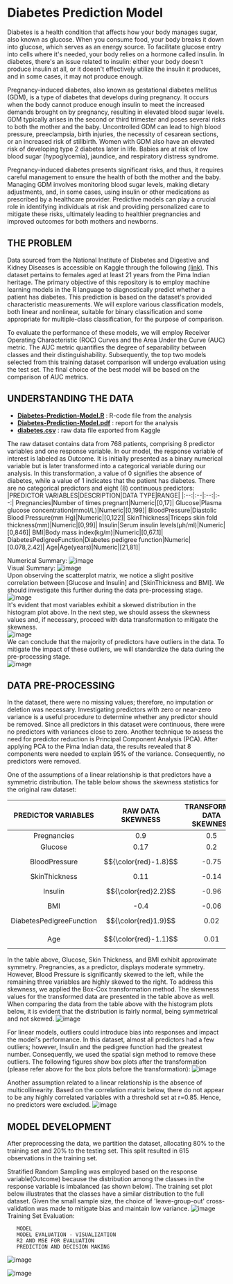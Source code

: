 # Diabetes Prediction Model
<!--DEFINE DIABETES-->
Diabetes is a health condition that affects how your body manages sugar, also known as glucose. When you consume food, your body breaks it down into glucose, which serves as an energy source. To facilitate glucose entry into cells where it's needed, your body relies on a hormone called insulin. In diabetes, there's an issue related to insulin: either your body doesn't produce insulin at all, or it doesn't effectively utilize the insulin it produces, and in some cases, it may not produce enough.
<!--DEFINE GDM-->
Pregnancy-induced diabetes, also known as gestational diabetes mellitus (GDM), is a type of diabetes that develops during pregnancy. It occurs when the body cannot produce enough insulin to meet the increased demands brought on by pregnancy, resulting in elevated blood sugar levels. GDM typically arises in the second or third trimester and poses several risks to both the mother and the baby. Uncontrolled GDM can lead to high blood pressure, preeclampsia, birth injuries, the necessity of cesarean sections, or an increased risk of stillbirth. Women with GDM also have an elevated risk of developing type 2 diabetes later in life. Babies are at risk of low blood sugar (hypoglycemia), jaundice, and respiratory distress syndrome.
<!--WHY PREDICTIVE MODELS-->
Pregnancy-induced diabetes presents significant risks, and thus, it requires careful management to ensure the health of both the mother and the baby. Managing GDM involves monitoring blood sugar levels, making dietary adjustments, and, in some cases, using insulin or other medications as prescribed by a healthcare provider. Predictive models can play a crucial role in identifying individuals at risk and providing personalized care to mitigate these risks, ultimately leading to healthier pregnancies and improved outcomes for both mothers and newborns.


## THE PROBLEM
<!--OBJECTIVE-->
Data sourced from the National Institute of Diabetes and Digestive and Kidney Diseases is accessible on Kaggle through the following [(link)](https://www.kaggle.com/datasets/uciml/pima-indians-diabetes-database "Kaggle Link to the Dataset"). This dataset pertains to females aged at least 21 years from the Pima Indian heritage. The primary objective of this repository is to employ machine learning models in the R language to diagnostically predict whether a patient has diabetes. This prediction is based on the dataset's provided characteristic measurements. We will explore various classification models, both linear and nonlinear, suitable for binary classification and some appropriate for multiple-class classification, for the purpose of comparison.
<!--EVALUATION CRITERIA-->
To evaluate the performance of these models, we will employ Receiver Operating Characteristic (ROC) Curves and the Area Under the Curve (AUC) metric. The AUC metric quantifies the degree of separability between classes and their distinguishability. Subsequently, the top two models selected from this training dataset comparison will undergo evaluation using the test set. The final choice of the best model will be based on the comparison of AUC metrics.


## UNDERSTANDING THE DATA
<!--FILES IN THE REPOSITORY-->
- **[Diabetes-Prediction-Model.R](https://github.com/anil023/R_Diabetes-Prediction-Model/blob/fd39aeecc75a8d1fda166d1b0c648c6e55619c49/Diabetes-Prediction-Model.R "Link to the File")** : R-code file from the analysis
- **[Diabetes-Prediction-Model.pdf](https://github.com/anil023/R_Diabetes-Prediction-Model/blob/fd39aeecc75a8d1fda166d1b0c648c6e55619c49/Diabetes-Prediction-Model.pdf "Link to the File")** : report for the analysis
- **[diabetes.csv](https://github.com/anil023/R_Diabetes-Prediction-Model/blob/fd39aeecc75a8d1fda166d1b0c648c6e55619c49/diabetes.csv "Link to the File")** : raw data file exported from Kaggle
<!--DATA TYPES-->
The raw dataset contains data from 768 patients, comprising 8 predictor variables and one response variable. In our model, the response variable of interest is labeled as Outcome. It is initially presented as a binary numerical variable but is later transformed into a categorical variable during our analysis. In this transformation, a value of 0 signifies the absence of diabetes, while a value of 1 indicates that the patient has diabetes. There are no categorical predictors and eight (8) continuous predictors: 
|PREDICTOR VARIABLES|DESCRIPTION|DATA TYPE|RANGE|
|:--:|:--|:--:|:--:|
Pregnancies|Number of times pregnant|Numeric|[0,17]|
Glucose|Plasma glucose concentration(mmol/L)|Numeric|[0,199]|
BloodPressure|Diastolic Blood Pressure(mm Hg)|Numeric|[0,122]|
SkinThickness|Triceps skin fold thickness(mm)|Numeric|[0,99]|
Insulin|Serum insulin levels(µh/ml)|Numeric|[0,846]|
BMI|Body mass index(kg/m)|Numeric|[0,67.1]|
DiabetesPedigreeFunction|Diabetes pedigree function|Numeric|[0.078,2.42]|
Age|Age(years)|Numeric|[21,81]|
<!--DATA DISTRIBUTION-->
Numerical Summary:
![image](https://github.com/anil023/R_Diabetes-Prediction-Model/assets/19195341/d9772cc5-99a6-48de-9d1f-87f18a46380b "Numerical Summary of all Variables")  
Visual Summary:
![image](https://github.com/anil023/R_Diabetes-Prediction-Model/assets/19195341/de8a5227-185f-42d8-be2d-be310a3eedf9 "Scatter-Plot Matrix")  
Upon observing the scatterplot matrix, we notice a slight positive correlation between [Glucose and Insulin] and [SkinThickness and BMI]. We should investigate this further during the data pre-processing stage.  
![image](https://github.com/anil023/R_Diabetes-Prediction-Model/assets/19195341/2d94504d-b05b-4e85-acf5-56ab10a617a2 "Histogram of Predictors")  
It's evident that most variables exhibit a skewed distribution in the histogram plot above. In the next step, we should assess the skewness values and, if necessary, proceed with data transformation to mitigate the skewness.  
![image](https://github.com/anil023/R_Diabetes-Prediction-Model/assets/19195341/2164886c-cd16-40be-8d00-54f4bdad3226 "BoxPlot of Predictors")  
We can conclude that the majority of predictors have outliers in the data. To mitigate the impact of these outliers, we will standardize the data during the pre-processing stage.  
![image](https://github.com/anil023/R_Diabetes-Prediction-Model/assets/19195341/87bb5d28-23bf-4360-9c29-1de6e4330662 "Response Variable: Class Distributions")  


## DATA PRE-PROCESSING
<!--MISSING VALUES/PREDICTOR REDUCTION-->
In the dataset, there were no missing values; therefore, no imputation or deletion was necessary. Investigating predictors with zero or near-zero variance is a useful procedure to determine whether any predictor should be removed. Since all predictors in this dataset were continuous, there were no predictors with variances close to zero. Another technique to assess the need for predictor reduction is Principal Component Analysis (PCA). After applying PCA to the Pima Indian data, the results revealed that 8 components were needed to explain 95% of the variance. Consequently, no predictors were removed.
<!--SKEWNESS-->
One of the assumptions of a linear relationship is that predictors have a symmetric distribution. The table below shows the skewness statistics for the original raw dataset:
<!--
|PREDICTOR VARIABLES|RAW DATA SKEWNESS|
|:--:|:--:|
Pregnancies|0.9|
Glucose|0.17|
BloodPressure|$${\color{red}-1.8}$$|
SkinThickness|0.11|
Insulin|$${\color{red}2.2}$$|
BMI|-0.4|
DiabetesPedigreeFunction|$${\color{red}1.9}$$|
Age|$${\color{red}-1.1}$$|
-->  
|PREDICTOR VARIABLES|RAW DATA SKEWNESS|TRANSFORMED DATA SKEWNESS|
|:--:|:--:|:--:|
Pregnancies|0.9|0.5|
Glucose|0.17|0.2|
BloodPressure|$${\color{red}-1.8}$$|-0.75|
SkinThickness|0.11|-0.14|
Insulin|$${\color{red}2.2}$$|-0.96|
BMI|-0.4|-0.06|
DiabetesPedigreeFunction|$${\color{red}1.9}$$|0.02|
Age|$${\color{red}-1.1}$$|0.01|
<!--SKEWNESS-CORRECTION-->
In the table above, Glucose, Skin Thickness, and BMI exhibit approximate symmetry. Pregnancies, as a predictor, displays moderate symmetry. However, Blood Pressure is significantly skewed to the left, while the remaining three variables are highly skewed to the right. To address this skewness, we applied the Box-Cox transformation method. The skewness values for the transformed data are presented in the table above as well. When comparing the data from the table above with the histogram plots below, it is evident that the distribution is fairly normal, being symmetrical and not skewed.
![image](https://github.com/anil023/R_Diabetes-Prediction-Model/assets/19195341/0b1de3f8-3beb-439e-bbc3-0915d18ad3db "Histogram: After Box Cox Transformation")  
<!--OUTLIERS-->
For linear models, outliers could introduce bias into responses and impact the model's performance. In this dataset, almost all predictors had a few outliers; however, Insulin and the pedigree function had the greatest number. Consequently, we used the spatial sign method to remove these outliers. The following figures show box plots after the transformation (please refer above for the box plots before the transformation):
![image](https://github.com/anil023/R_Diabetes-Prediction-Model/assets/19195341/a27612e2-d566-4ee9-b310-28790eec0711 "BoxPlot: After Transformation")
<!--CORRELATION-->
Another assumption related to a linear relationship is the absence of multicollinearity. Based on the correlation matrix below, there do not appear to be any highly correlated variables with a threshold set at r=0.85. Hence, no predictors were excluded.
![image](https://github.com/anil023/R_Diabetes-Prediction-Model/assets/19195341/1f8b046b-f4aa-48b7-8392-c8b9d8e6bf8c "Correlation Plot")


<!--
## EDA
      SUMMARIZE
      BETTER UNDERSTANDING OF THE DATA
      UNCOVER RELATIONSHIPS BETWEEN VARIABLES
      EXTRACT VARIABLES
-->
## MODEL DEVELOPMENT
<!--DATA SPLITTING-->
After preprocessing the data, we partition the dataset, allocating 80% to the training set and 20% to the testing set. This split resulted in 615 observations in the training set.
<!--RESAMPLING METHODOLOGY-->
Stratified Random Sampling was employed based on the response variable(Outcome) because the distribution among the classes in the response variable is imbalanced (as shown below). The training set plot below illustrates that the classes have a similar distribution to the full dataset. Given the small sample size, the choice of 'leave-group-out' cross-validation was made to mitigate bias and maintain low variance.
![image](https://github.com/anil023/R_Diabetes-Prediction-Model/assets/19195341/32ae8533-6d78-4c0d-b71d-bbca58c5b711 "Full vs Training Dataset: Class Distribution")    
Training Set Evaluation:

       
       
       
       MODEL
       MODEL EVALUATION - VISUALIZATION
       R2 AND MSE FOR EVALUATION
       PREDICTION AND DECISION MAKING

<!---->
![image](https://github.com/anil023/R_Diabetes-Prediction-Model/assets/19195341/9f2319ca-d04c-475c-8a46-172943e3cc42 "Training: ROC Curve Comparison")

![image](https://github.com/anil023/R_Diabetes-Prediction-Model/assets/19195341/8337828a-6de7-4d54-a917-8b80b2f0aaa0 "Testing: ROC Curve Comparison")

